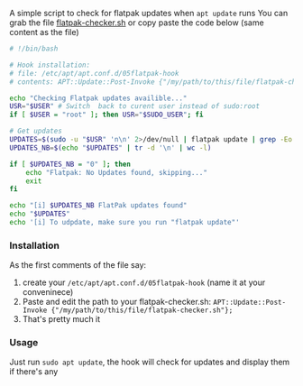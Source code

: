 A simple script to check for flatpak updates when `apt update` runs
You can grab the file [flatpak-checker.sh](https://github.com/why-try313/flatpak-apt-integration/blob/b12683b72a6925cb6655ccf143d5bf773e7485d6/flatpak-checker.sh) or copy paste the code below (same content as the file)

```bash
# !/bin/bash

# Hook installation:
# file: /etc/apt/apt.conf.d/05flatpak-hook 
# contents: APT::Update::Post-Invoke {"/my/path/to/this/file/flatpak-checker.sh"};

echo "Checking Flatpak updates availible..."
USR="$USER" # Switch  back to curent user instead of sudo:root
if [ $USER = "root" ]; then USR="$SUDO_USER"; fi

# Get updates
UPDATES=$(sudo -u "$USR" 'n\n' 2>/dev/null | flatpak update | grep -Eo "^[\ ]*[0-9]+\..*" --color=none)
UPDATES_NB=$(echo "$UPDATES" | tr -d '\n' | wc -l)

if [ $UPDATES_NB = "0" ]; then
	echo "Flatpak: No Updates found, skipping..."
	exit
fi

echo "[i] $UPDATES_NB FlatPak updates found"
echo "$UPDATES"
echo '[i] To udpdate, make sure you run "flatpak update"'
```

### Installation
As the first comments of the file say:
1. create your `/etc/apt/apt.conf.d/05flatpak-hook` (name it at your conveninece)
2. Paste and edit the path to your flatpak-checker.sh: `APT::Update::Post-Invoke {"/my/path/to/this/file/flatpak-checker.sh"};`
3. That's pretty much it


### Usage
Just run `sudo apt update`, the hook will check for updates and display them if there's any
